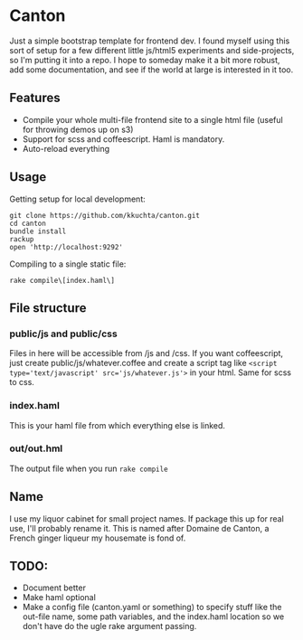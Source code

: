 # Canton

Just a simple bootstrap template for frontend dev.  I found myself using this sort of setup for a few different little js/html5 experiments and side-projects, so I'm putting it into a repo.  I hope to someday make it a bit more robust, add some documentation, and see if the world at large is interested in it too.

## Features

- Compile your whole multi-file frontend site to a single html file (useful for throwing demos up on s3)
- Support for scss and coffeescript.  Haml is mandatory.
- Auto-reload everything

## Usage

Getting setup for local development:

    git clone https://github.com/kkuchta/canton.git
    cd canton
    bundle install
    rackup
    open 'http://localhost:9292'
    
Compiling to a single static file:
    
    rake compile\[index.haml\]
    
## File structure

### public/js and public/css

Files in here will be accessible from /js and /css.  If you want coffeescript, just create public/js/whatever.coffee and create a script tag like `<script type='text/javascript' src='js/whatever.js'>` in your html.  Same for scss to css.
  
### index.haml

This is your haml file from which everything else is linked.

### out/out.hml

The output file when you run `rake compile`

## Name

I use my liquor cabinet for small project names.  If package this up for real use, I'll probably rename it.  This is named after Domaine de Canton, a French ginger liqueur my housemate is fond of.

## TODO:
- Document better
- Make haml optional
- Make a config file (canton.yaml or something) to specify stuff like the out-file name, some path variables, and the index.haml location so we don't have do the ugle rake argument passing.
